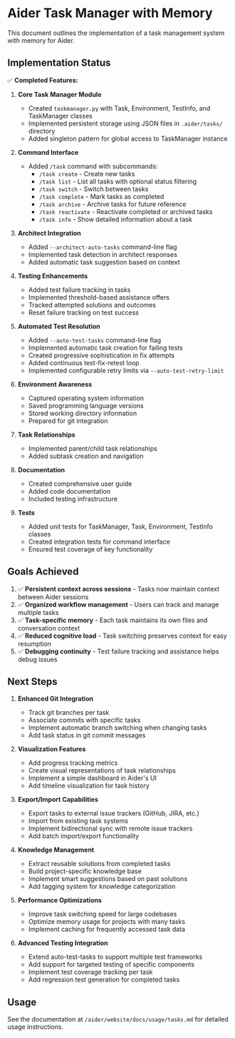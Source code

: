 # Aider Task Manager with Memory

This document outlines the implementation of a task management system with memory for Aider.

## Implementation Status

✅ **Completed Features:**

1. **Core Task Manager Module**
   - Created `taskmanager.py` with Task, Environment, TestInfo, and TaskManager classes
   - Implemented persistent storage using JSON files in `.aider/tasks/` directory
   - Added singleton pattern for global access to TaskManager instance

2. **Command Interface**
   - Added `/task` command with subcommands:
     - `/task create` - Create new tasks
     - `/task list` - List all tasks with optional status filtering
     - `/task switch` - Switch between tasks
     - `/task complete` - Mark tasks as completed
     - `/task archive` - Archive tasks for future reference
     - `/task reactivate` - Reactivate completed or archived tasks
     - `/task info` - Show detailed information about a task

3. **Architect Integration**
   - Added `--architect-auto-tasks` command-line flag
   - Implemented task detection in architect responses
   - Added automatic task suggestion based on context

4. **Testing Enhancements**
   - Added test failure tracking in tasks
   - Implemented threshold-based assistance offers
   - Tracked attempted solutions and outcomes
   - Reset failure tracking on test success
   
5. **Automated Test Resolution**
   - Added `--auto-test-tasks` command-line flag
   - Implemented automatic task creation for failing tests
   - Created progressive sophistication in fix attempts
   - Added continuous test-fix-retest loop
   - Implemented configurable retry limits via `--auto-test-retry-limit`

6. **Environment Awareness**
   - Captured operating system information
   - Saved programming language versions
   - Stored working directory information
   - Prepared for git integration

7. **Task Relationships**
   - Implemented parent/child task relationships
   - Added subtask creation and navigation

8. **Documentation**
   - Created comprehensive user guide
   - Added code documentation
   - Included testing infrastructure

9. **Tests**
   - Added unit tests for TaskManager, Task, Environment, TestInfo classes
   - Created integration tests for command interface
   - Ensured test coverage of key functionality

## Goals Achieved

1. ✅ **Persistent context across sessions** - Tasks now maintain context between Aider sessions
2. ✅ **Organized workflow management** - Users can track and manage multiple tasks
3. ✅ **Task-specific memory** - Each task maintains its own files and conversation context
4. ✅ **Reduced cognitive load** - Task switching preserves context for easy resumption
5. ✅ **Debugging continuity** - Test failure tracking and assistance helps debug issues

## Next Steps

1. **Enhanced Git Integration**
   - Track git branches per task
   - Associate commits with specific tasks
   - Implement automatic branch switching when changing tasks
   - Add task status in git commit messages

2. **Visualization Features**
   - Add progress tracking metrics
   - Create visual representations of task relationships
   - Implement a simple dashboard in Aider's UI
   - Add timeline visualization for task history

3. **Export/Import Capabilities**
   - Export tasks to external issue trackers (GitHub, JIRA, etc.)
   - Import from existing task systems
   - Implement bidirectional sync with remote issue trackers
   - Add batch import/export functionality

4. **Knowledge Management**
   - Extract reusable solutions from completed tasks
   - Build project-specific knowledge base
   - Implement smart suggestions based on past solutions
   - Add tagging system for knowledge categorization

5. **Performance Optimizations**
   - Improve task switching speed for large codebases
   - Optimize memory usage for projects with many tasks
   - Implement caching for frequently accessed task data

6. **Advanced Testing Integration**
   - Extend auto-test-tasks to support multiple test frameworks
   - Add support for targeted testing of specific components
   - Implement test coverage tracking per task
   - Add regression test generation for completed tasks

## Usage

See the documentation at `/aider/website/docs/usage/tasks.md` for detailed usage instructions.